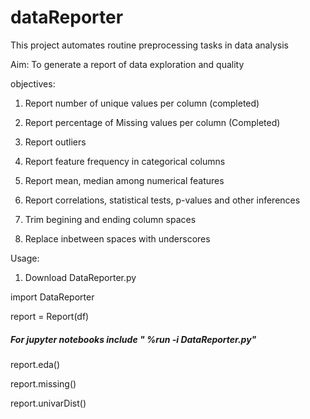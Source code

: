# dataReporter

This project automates routine preprocessing tasks in data analysis

Aim:
To generate a report of data exploration and quality

objectives:
1) Report number of unique values per column (completed)
2) Report percentage of Missing values per column (Completed)


3) Report outliers 
4) Report feature frequency in categorical columns
5) Report mean, median among numerical features
6) Report correlations, statistical tests, p-values and other inferences
7) Trim begining and ending column spaces
8) Replace inbetween spaces with underscores 



Usage: 
1) Download DataReporter.py

import DataReporter

report = Report(df)  
##### For jupyter notebooks include " %run -i DataReporter.py"
report.eda()

report.missing() 


report.univarDist()
